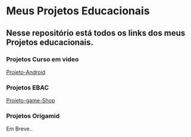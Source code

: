 # Meus Projetos Educacionais
  <h2> Nesse repositório está todos os links dos meus Projetos educacionais. </h2>
 
 <h3>Projetos Curso em video</h3> 
 
 [Projeto-Android](https://projetos-educacionais-ot3b.vercel.app/)
 
 
 <h3> Projetos EBAC </h3>
 
  [Projeto-game-Shop](https://1-projeto-game-shop.vercel.app/) 
  

<h3> Projetos Origamid </h3>

Em Breve..
